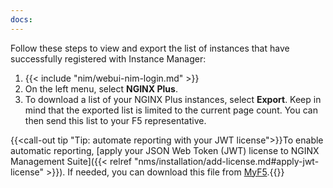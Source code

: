 ```yaml
---
docs:
---
```


Follow these steps to view and export the list of instances that have successfully registered with Instance Manager:

1. {{< include "nim/webui-nim-login.md" >}}
1. On the left menu, select **NGINX Plus**.
1. To download a list of your NGINX Plus instances, select **Export**. Keep in mind that the exported list is limited to the current page count. You can then send this list to your F5 representative. 

{{<call-out tip "Tip: automate reporting with your JWT license">}}To enable automatic reporting, [apply your JSON Web Token (JWT) license to NGINX Management Suite]({{< relref "nms/installation/add-license.md#apply-jwt-license" >}}). If needed, you can download this file from [MyF5](https://account.f5.com/myf5).{{</call-out>}}


